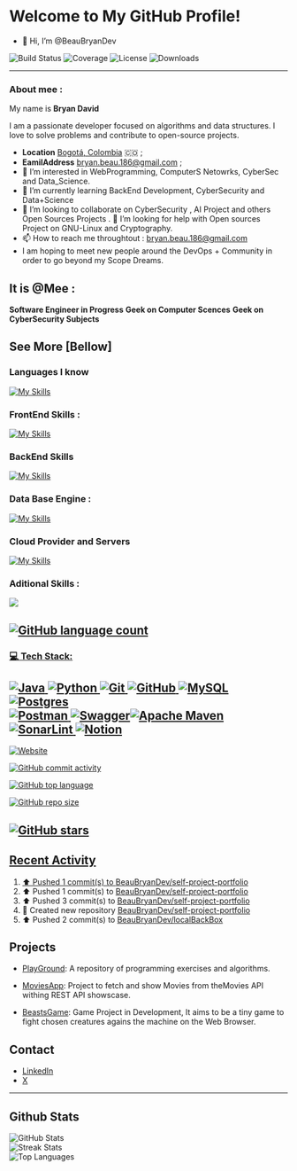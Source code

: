 # Welcome to My GitHub Profile!

- 👋 Hi, I’m @BeauBryanDev

![Build Status](https://img.shields.io/github/workflow/status/BeauBryanDev/PlayGround/CI)
![Coverage](https://img.shields.io/codecov/c/github/BeauBryanDev/PlayGround)
![License](https://img.shields.io/github/license/BeauBryanDev/PlayGround)
![Downloads](https://img.shields.io/github/downloads/BeauBryanDev/PlayGround/total)

---
### About mee :

My name is **Bryan David**

I am a passionate developer focused on algorithms and data structures. I love to solve problems and contribute to open-source projects.

- **Location**  <a href="https://www.google.com/maps/search/bogot%C3%A1/@4.6486259,-74.2478946,11z" target="_blank">Bogotá, Colombia</a> 🇨🇴 ;
- **EamilAddress** [ bryan.beau.186@gmail.com](mailto:bryan.beau.186@gmail.com ) ;
- 👀 I’m interested in WebProgramming, ComputerS Netowrks, CyberSec and Data_Science.
- 🌱 I’m currently learning BackEnd Development, CyberSecurity and Data+Science
- 👯 I’m looking to collaborate on CyberSecurity , AI Project and others Open Sources Projects .
🤔 I’m looking for help with Open sources Project on GNU-Linux and Cryptography.
- 📫 How to reach me throughtout : bryan.beau.186@gmail.com 
- I am hoping to meet new people around the DevOps + Community in order to go beyond my Scope Dreams. 

## It is @Mee :

**Software Engineer in Progress**
**Geek on Computer Scences**
**Geek on CyberSecurity Subjects**

## See More [Bellow]

### Languages I know 

[![My Skills](https://skillicons.dev/icons?i=c,cpp,java,python,bash,javascript,typescript,php)](https://skillicons.dev)

### FrontEnd Skills :

[![My Skills](https://skillicons.dev/icons?i=html,css,js,react,tailwind,sass)](https://skillicons.dev)

### BackEnd Skills 

[![My Skills](https://skillicons.dev/icons?i=python,java,php,nodejs)](https://skillicons.dev)

### Data Base Engine :

[![My Skills](https://skillicons.dev/icons?i=mysql,postgresql,mongo,dynamodb)](https://skillicons.dev)

### Cloud Provider and Servers 
[![My Skills](https://skillicons.dev/icons?i=aws,linux,kali,debian)](https://skillicons.dev)

### Aditional Skills : 

<p><a href="https://skillicons.dev">
    <img src="https://skillicons.dev/icons?i=git,kubernetes,docker,c,linux,vim,anaconda" />
</p>

![GitHub language count](https://img.shields.io/github/languages/count/BeauBryanDev/PlayGround)
---

### 💻 Tech Stack:
![Java](https://img.shields.io/badge/java-%23ED8B00.svg?style=for-the-badge&logo=openjdk&logoColor=white) ![Python](https://img.shields.io/badge/python-3670A0?style=for-the-badge&logo=python&logoColor=ffdd54) ![Git](https://img.shields.io/badge/git-%23F05033.svg?style=for-the-badge&logo=git&logoColor=white) ![GitHub](https://img.shields.io/badge/github-%23121011.svg?style=for-the-badge&logo=github&logoColor=white) ![MySQL](https://img.shields.io/badge/mysql-4479A1.svg?style=for-the-badge&logo=mysql&logoColor=white) ![Postgres](https://img.shields.io/badge/postgres-%23316192.svg?style=for-the-badge&logo=postgresql&logoColor=white) </br> ![Postman](https://img.shields.io/badge/Postman-FF6C37?style=for-the-badge&logo=postman&logoColor=white) ![Swagger](https://img.shields.io/badge/-Swagger-%23Clojure?style=for-the-badge&logo=swagger&logoColor=white)![Apache Maven](https://img.shields.io/badge/Apache%20Maven-C71A36?style=for-the-badge&logo=Apache%20Maven&logoColor=white) ![SonarLint](https://img.shields.io/badge/SonarLint-CB2029?style=for-the-badge&logo=SONARLINT&logoColor=white) ![Notion](https://img.shields.io/badge/Notion-%23000000.svg?style=for-the-badge&logo=notion&logoColor=white)
---
![Website](https://img.shields.io/website?url=https%3A%2F%2Fbeabu.lapithel.com%2Fmee)


![GitHub commit activity](https://img.shields.io/github/commit-activity/w/BeauBryanDev/beastGame)


![GitHub top language](https://img.shields.io/github/languages/top/BryanBeauDev/PlayGround)

![GitHub repo size](https://img.shields.io/github/repo-size/BeauBryanDev/PlayGround)

![GitHub stars](https://img.shields.io/github/stars/beauBryanDev/PlayGround?style=social)
---
<!--Here is to Display my foresmost recent Activiy over my Profile README -->
## Recent Activity 

<!--RECENT_ACTIVITY:start--> 
1. ⬆️ Pushed 1 commit(s) to [BeauBryanDev/self-project-portfolio](https://github.com/BeauBryanDev/self-project-portfolio)<br>
2. ⬆️ Pushed 1 commit(s) to [BeauBryanDev/self-project-portfolio](https://github.com/BeauBryanDev/self-project-portfolio)<br>
3. ⬆️ Pushed 3 commit(s) to [BeauBryanDev/self-project-portfolio](https://github.com/BeauBryanDev/self-project-portfolio)<br>
4. 📔 Created new repository [BeauBryanDev/self-project-portfolio](https://github.com/BeauBryanDev/self-project-portfolio)<br>
5. ⬆️ Pushed 2 commit(s) to [BeauBryanDev/localBackBox](https://github.com/BeauBryanDev/localBackBox)<br>
<!--RECENT_ACTIVITY:end-->
<!-- RECENT_ACTIVITY:last_update -->


## Projects
- [PlayGround](https://github.com/BeauBryanDev/PlayGround): A repository of programming exercises and algorithms.

- [MoviesApp](https://github.com/BeauBryanDev/myMovieApp): Project to fetch and show Movies from theMovies API withing REST API showscase.

- [BeastsGame](https://github.com/BeauBryanDev/beastGame): Game Project in Development, It aims to be a tiny game to fight chosen creatures agains the machine on the Web Browser. 

<!---
BeauBryanDev/BeauBryanDev is a ✨ special ✨ repository because its `README.md` (this file) appears on your GitHub profile.
You can click the Preview link to take a look at your changes.
--->
## Contact
- [LinkedIn](https://www.linkedin.com/in/beaubryandev)
- [X](https://twitter.com/BeauBryanDev)

---
## Github Stats  

<img src="https://github-readme-stats.vercel.app/api?username=BeauBryanDev&theme=dark&hide_border=false&include_all_commits=true&count_private=true" alt="GitHub Stats"> </br>
  <img src="https://github-readme-streak-stats.herokuapp.com/?user=BeauBryanDev&theme=dark&hide_border=false" alt="Streak Stats"> </br>
  <img src="https://github-readme-stats.vercel.app/api/top-langs/?username=BeauBryanDev&theme=dark&hide_border=false&include_all_commits=true&count_private=true&layout=compact" alt="Top Languages">
</div>

